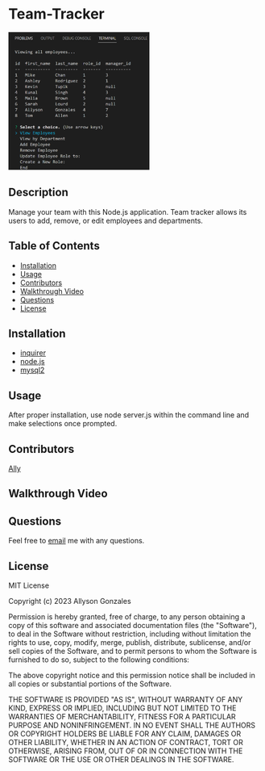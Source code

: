 # Team-Tracker

<img src=".\assets\images\Sql.PNG" width="280">

## Description

Manage your team with this Node.js application. Team tracker allows its users to add, remove, or edit employees and departments.

## Table of Contents

- [Installation](#installation)
- [Usage](#usage)
- [Contributors](#contributors)
- [Walkthrough Video](#walkthrough-video)
- [Questions](#questions)
- [License](#license)

## Installation

- [inquirer](https://www.npmjs.com/package/inquirer#documentation)<br>
- [node.js](https://nodejs.org/en) <br>
- [mysql2](https://www.npmjs.com/package/mysql2)<br>

## Usage
After proper installation, use node server.js within the command line and make selections once prompted.
## Contributors

[Ally](https://github.com/Ally27)


## Walkthrough Video


## Questions

Feel free to [email](mailto:allysonmg21@gmail.com) me with any questions.

## License

MIT License

Copyright (c) 2023 Allyson Gonzales

Permission is hereby granted, free of charge, to any person obtaining a copy
of this software and associated documentation files (the "Software"), to deal
in the Software without restriction, including without limitation the rights
to use, copy, modify, merge, publish, distribute, sublicense, and/or sell
copies of the Software, and to permit persons to whom the Software is
furnished to do so, subject to the following conditions:

The above copyright notice and this permission notice shall be included in all
copies or substantial portions of the Software.

THE SOFTWARE IS PROVIDED "AS IS", WITHOUT WARRANTY OF ANY KIND, EXPRESS OR
IMPLIED, INCLUDING BUT NOT LIMITED TO THE WARRANTIES OF MERCHANTABILITY,
FITNESS FOR A PARTICULAR PURPOSE AND NONINFRINGEMENT. IN NO EVENT SHALL THE
AUTHORS OR COPYRIGHT HOLDERS BE LIABLE FOR ANY CLAIM, DAMAGES OR OTHER
LIABILITY, WHETHER IN AN ACTION OF CONTRACT, TORT OR OTHERWISE, ARISING FROM,
OUT OF OR IN CONNECTION WITH THE SOFTWARE OR THE USE OR OTHER DEALINGS IN THE
SOFTWARE.
